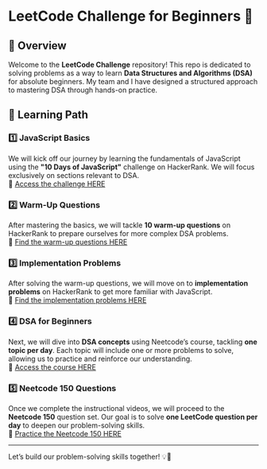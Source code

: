 # LeetCode Challenge for Beginners 🚀

## 📌 Overview

Welcome to the **LeetCode Challenge** repository! This repo is dedicated to solving problems as a way to learn **Data Structures and Algorithms (DSA)** for absolute beginners. My team and I have designed a structured approach to mastering DSA through hands-on practice.

## 📖 Learning Path

### 1️⃣ JavaScript Basics

We will kick off our journey by learning the fundamentals of JavaScript using the **"10 Days of JavaScript"** challenge on HackerRank. We will focus exclusively on sections relevant to DSA.  
🔗 [Access the challenge HERE](https://www.hackerrank.com/domains/tutorials/10-days-of-javascript)

### 2️⃣ Warm-Up Questions

After mastering the basics, we will tackle **10 warm-up questions** on HackerRank to prepare ourselves for more complex DSA problems.  
🔗 [Find the warm-up questions HERE](https://www.hackerrank.com/domains/algorithms?filters%5Bsubdomains%5D%5B%5D=warmup&badge_type=problem-solving)

### 3️⃣ Implementation Problems

After solving the warm-up questions, we will move on to **implementation problems** on HackerRank to get more familiar with JavaScript.  
🔗 [Find the implementation problems HERE](https://www.hackerrank.com/domains/algorithms?filters%5Bsubdomains%5D%5B%5D=implementation)

### 4️⃣ DSA for Beginners

Next, we will dive into **DSA concepts** using Neetcode’s course, tackling **one topic per day**. Each topic will include one or more problems to solve, allowing us to practice and reinforce our understanding.  
🔗 [Access the course HERE](https://neetcode.io/courses/dsa-for-beginners)

### 5️⃣ Neetcode 150 Questions

Once we complete the instructional videos, we will proceed to the **Neetcode 150** question set. Our goal is to solve **one LeetCode question per day** to deepen our problem-solving skills.  
🔗 [Practice the Neetcode 150 HERE](https://neetcode.io/practice)

---

Let’s build our problem-solving skills together! 💡🚀
